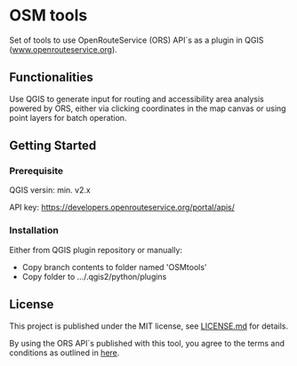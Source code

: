 # OSM tools
Set of tools to use OpenRouteService (ORS) API´s as a plugin in QGIS (www.openrouteservice.org).

## Functionalities

Use QGIS to generate input for routing and accessibility area analysis powered by ORS, either via clicking coordinates in the map canvas or using point layers for batch operation. 

## Getting Started
### Prerequisite

QGIS versin: min. v2.x

API key: https://developers.openrouteservice.org/portal/apis/

### Installation

Either from QGIS plugin repository or manually:
  - Copy branch contents to folder named 'OSMtools'
  - Copy folder to .../.qgis2/python/plugins

## License
This project is published under the MIT license, see [LICENSE.md](https://github.com/nilsnolde/ORStools/blob/master/LICENSE.md) for details.

By using the ORS API´s published with this tool, you agree to the terms and conditions as outlined in [here](https://developers.openrouteservice.org/portal/about).
